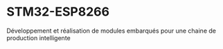 # STM32-ESP8266
Développement et réalisation de modules embarqués  pour une chaine de production intelligente
